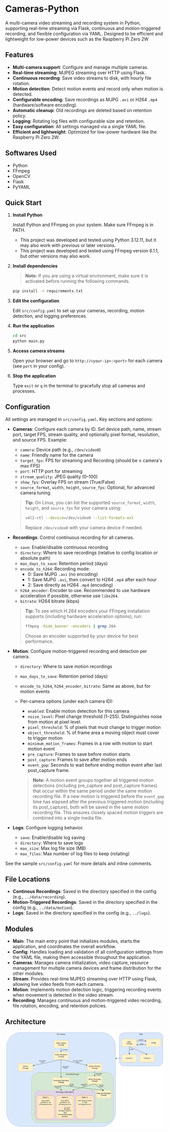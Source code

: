 # Cameras-Python

A multi-camera video streaming and recording system in Python, supporting real-time streaming via Flask, continuous and motion-triggered recording, and flexible configuration via YAML. Designed to be efficient and lightweight for low-power devices such as the Raspberry Pi Zero 2W

## Features

- **Multi-camera support**: Configure and manage multiple cameras.
- **Real-time streaming**: MJPEG streaming over HTTP using Flask.
- **Continuous recording**: Save video streams to disk, with hourly file rotation.
- **Motion detection**: Detect motion events and record only when motion is detected.
- **Configurable encoding**: Save recordings as MJPG `.avi` or H264 `.mp4` (hardware/software encoding).
- **Automatic cleanup**: Old recordings are deleted based on retention policy.
- **Logging**: Rotating log files with configurable size and retention.
- **Easy configuration**: All settings managed via a single YAML file.
- **Efficient and lightweight**: Optimized for low-power hardware like the Raspberry Pi Zero 2W.

## Softwares Used

- Python
- FFmpeg
- OpenCV
- Flask
- PyYAML

## Quick Start

1. **Install Python**

   Install Python and FFmpeg on your system. Make sure FFmpeg is in PATH.
   - This project was developed and tested using Python 3.12.11, but it may also work with previous or later versions.
   - This project was developed and tested using FFmpeg version 6.1.1, but other versions may also work.

2. **Install dependencies**

   > **Note:** If you are using a virtual environment, make sure it is activated before running the following commands.

   ```sh
   pip install -r requirements.txt
   ```

3. **Edit the configuration**

   Edit `src/config.yaml` to set up your cameras, recording, motion detection, and logging preferences.

4. **Run the application**

   ```sh
   cd src
   python main.py
   ```

5. **Access camera streams**

   Open your browser and go to `http://<your-ip>:<port>` for each camera (see `port` in your config).

6. **Stop the application**

   Type `exit` or `q` in the terminal to gracefully stop all cameras and processes.

## Configuration


All settings are managed in `src/config.yaml`. Key sections and options:

- **Cameras**: Configure each camera by ID. Set device path, name, stream port, target FPS, stream quality, and optionally pixel format, resolution, and source FPS. Example:
  - `camera`: Device path (e.g., `/dev/video0`)
  - `name`: Friendly name for the camera
  - `target_fps`: FPS for streaming and Recording (should be ≤ camera's max FPS)
  - `port`: HTTP port for streaming
  - `stream_quality`: JPEG quality (0–100)
  - `show_fps`: Overlay FPS on stream (True/False)
  - `source_format`, `width`, `height`, `source_fps`: Optional, for advanced camera tuning

  > **Tip:** On Linux, you can list the supported `source_format`, `width`, `height`, and `source_fps` for your camera using:
  > ```sh
  > v4l2-ctl --device=/dev/video0 --list-formats-ext
  > ```
  > Replace `/dev/video0` with your camera device if needed.

- **Recordings**: Control continuous recording for all cameras.
  - `save`: Enable/disable continuous recording
  - `directory`: Where to save recordings (relative to config location or absolute path)
  - `max_days_to_save`: Retention period (days)
  - `encode_to_h264`: Recording mode:
    - 0: Save MJPG `.avi` (no encoding)
    - 1: Save MJPG `.avi`, then convert to H264 `.mp4` after each hour
    - 2: Save directly as H264 `.mp4` (encoding)
  - `h264_encoder`: Encoder to use. Recommended to use hardware acceleration if possible, otherwise use `libx264`.
  - `bitrate`: H264 bitrate (kbps)

  > **Tip:** To see which H.264 encoders your FFmpeg installation supports (including hardware acceleration options), run:
  > ```sh
  > ffmpeg -hide_banner -encoders | grep 264
  > ```
  > Choose an encoder supported by your device for best performance.

- **Motion**: Configure motion-triggered recording and detection per camera.
  - `directory`: Where to save motion recordings
  - `max_days_to_save`: Retention period (days)
  - `encode_to_h264`, `h264_encoder`, `bitrate`: Same as above, but for motion events
  - Per-camera options (under each camera ID):
    - `enabled`: Enable motion detection for this camera
    - `noise_level`: Pixel change threshold (1–255). Distinguishes noise from motion at pixel level.
    - `pixel_threshold`: % of pixels that must change to trigger motion
    - `object_threshold`: % of frame area a moving object must cover to trigger motion
    - `minimum_motion_frames`: Frames in a row with motion to start motion event
    - `pre_capture`: Frames to save before motion starts
    - `post_capture`: Frames to save after motion ends
    - `event_gap`: Seconds to wait before ending motion event after last post_capture frame.

    > **Note:** A motion event groups together all triggered motion detections (including pre_capture and post_capture frames) that occur within the same period under the same motion recording file. If a new motion is triggered before the `event_gap` time has elapsed after the previous triggered motion (including its post_capture), both will be saved in the same motion recording file. This ensures closely spaced motion triggers are combined into a single media file.

- **Logs**: Configure logging behavior.
  - `save`: Enable/disable log saving
  - `directory`: Where to save logs
  - `max_size`: Max log file size (MB)
  - `max_files`: Max number of log files to keep (rotating)

See the sample `src/config.yaml` for more details and inline comments.

## File Locations

- **Continous Recordings**: Saved in the directory specified in the config (e.g., `../data/recording`).
- **Motion-Triggered Recordings**: Saved in the directory specified in the config (e.g., `../data/motion`).
- **Logs**: Saved in the directory specified in the config (e.g., `../logs`).

## Modules

- **Main**: The main entry point that initializes modules, starts the application, and coordinates the overall workflow.
- **Config**: Handles loading and validation of all configuration settings from the YAML file, making them accessible throughout the application.
- **Cameras**: Manages camera initialization, video capture, resource management for multiple camera devices and frame distribution for the other modules.
- **Stream**: Provides real-time MJPEG streaming over HTTP using Flask, allowing live video feeds from each camera.
- **Motion**: Implements motion detection logic, triggering recording events when movement is detected in the video stream.
- **Recording**: Manages continuous and motion-triggered video recording, file rotation, encoding, and retention policies.

## Architecture

![Architecture Diagram](assets/architecture.png)